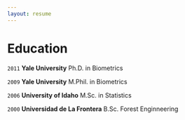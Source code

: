 ```yaml
---
layout: resume
---
```


# Education
  
`2011`
__Yale University__
Ph.D. in Biometrics

`2009`
__Yale University__
M.Phil. in Biometrics

`2006`
__University of Idaho__
M.Sc. in Statistics

`2000`
__Universidad de La Frontera__
B.Sc. Forest Enginneering


<!-- ### Footer

Last updated: August 2020 -->


